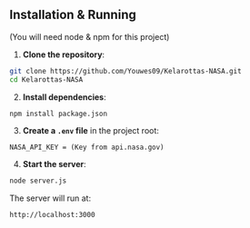 ## Installation & Running

(You will need node & npm for this project)

1. **Clone the repository**:

```bash
git clone https://github.com/Youwes09/Kelarottas-NASA.git
cd Kelarottas-NASA
```

2. **Install dependencies**:

```bash
npm install package.json
```

3. **Create a `.env` file** in the project root:

```env
NASA_API_KEY = (Key from api.nasa.gov)
```

4. **Start the server**:

```bash
node server.js
```

The server will run at:

```
http://localhost:3000
```
